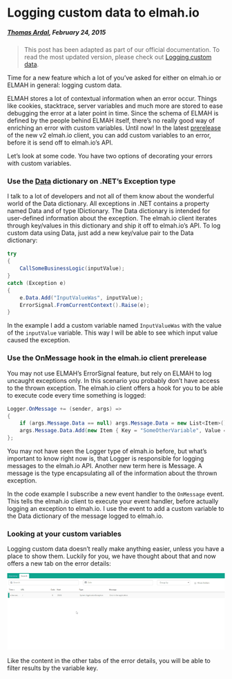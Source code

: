 # Logging custom data to elmah.io

##### [Thomas Ardal](http://elmah.io/about/), February 24, 2015

> This post has been adapted as part of our official documentation. To read the most updated version, please check out [Logging custom data](https://docs.elmah.io/logging-custom-data/).

Time for a new feature which a lot of you’ve asked for either on elmah.io or ELMAH in general: logging custom data.

ELMAH stores a lot of contextual information when an error occur. Things like cookies, stacktrace, server variables and much more are stored to ease debugging the error at a later point in time. Since the schema of ELMAH is defined by the people behind ELMAH itself, there’s no really good way of enriching an error with custom variables. Until now! In the latest [prerelease](http://www.nuget.org/packages/elmah.io/2.0.17-beta) of the new v2 elmah.io client, you can add custom variables to an error, before it is send off to elmah.io’s API.

Let’s look at some code. You have two options of decorating your errors with custom variables.

### Use the [Data](https://msdn.microsoft.com/en-us/library/system.exception.data%28v=vs.110%29.aspx) dictionary on .NET’s Exception type

I talk to a lot of developers and not all of them know about the wonderful world of the Data dictionary. All exceptions in .NET contains a property named Data and of type IDictionary. The Data dictionary is intended for user-defined information about the exception. The elmah.io client iterates through key/values in this dictionary and ship it off to elmah.io’s API. To log custom data using Data, just add a new key/value pair to the Data dictionary:

```csharp
try
{
    CallSomeBusinessLogic(inputValue);
}
catch (Exception e)
{
    e.Data.Add("InputValueWas", inputValue);
    ErrorSignal.FromCurrentContext().Raise(e);
}
```

In the example I add a custom variable named ```InputValueWas``` with the value of the ```inputValue``` variable. This way I will be able to see which input value caused the exception.

### Use the OnMessage hook in the elmah.io client prerelease

You may not use ELMAH’s ErrorSignal feature, but rely on ELMAH to log uncaught exceptions only. In this scenario you probably don’t have access to the thrown exception. The elmah.io client offers a hook for you to be able to execute code every time something is logged:

```csharp
Logger.OnMessage += (sender, args) =>
{
    if (args.Message.Data == null) args.Message.Data = new List<Item>();
    args.Message.Data.Add(new Item { Key = "SomeOtherVariable", Value = someVariable });
};
```

You may not have seen the Logger type of elmah.io before, but what’s important to know right now is, that Logger is responsible for logging messages to the elmah.io API. Another new term here is Message. A message is the type encapsulating all of the information about the thrown exception.

In the code example I subscribe a new event handler to the ```OnMessage``` event. This tells the elmah.io client to execute your event handler, before actually logging an exception to elmah.io. I use the event to add a custom variable to the Data dictionary of the message logged to elmah.io.

### Looking at your custom variables

Logging custom data doesn’t really make anything easier, unless you have a place to show them. Luckily for you, we have thought about that and now offers a new tab on the error details:

![Custom Data](images/customdata.gif)

Like the content in the other tabs of the error details, you will be able to filter results by the variable key.


